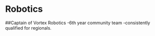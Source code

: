 # Robotics

##Captain of Vortex Robotics
-6th year community team
-consistently qualified for regionals.
